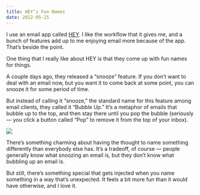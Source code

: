 ```yaml
---
title: HEY’s Fun Names
date: 2022-05-25
---
```


I use an email app called [HEY](https://hey.com). I like the workflow that it gives me, and a bunch of features add up to me enjoying email more because of the app. That’s beside the point.

One thing that I really like about HEY is that they come up with fun names for things.

A couple days ago, they released a “snooze” feature. If you don’t want to deal with an email now, but you want it to come back at some point, you can snooze it for some period of time.

But instead of calling it “snooze,” the standard name for this feature among email clients, they called it “Bubble Up.” It’s a metaphor of emails that bubble up to the top, and then stay there until you pop the bubble (seriously — you click a button called “Pop” to remove it from the top of your inbox).

![](/posts/hey-names/170380669-246fc3c0-4e5e-4a3a-8c48-7f34ac1498c0.png)

There’s something charming about having the thought to name something differently than everybody else has. It’s a tradeoff, of course — people generally know what snoozing an email is, but they don’t know what bubbling up an email is.

But still, there’s something special that gets injected when you name something in a way that’s unexpected. It feels a bit more fun than it would have otherwise, and I love it.
